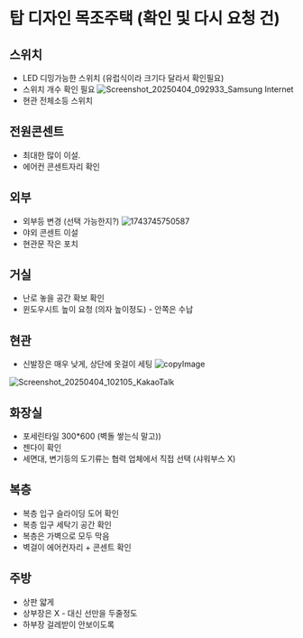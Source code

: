 # 탑 디자인 목조주택 (확인 및 다시 요청 건)

## 스위치
* LED 디밍가능한 스위치 (유럽식이라 크기다 달라서 확인필요)
* 스위치 개수 확인 필요
![Screenshot_20250404_092933_Samsung Internet](https://github.com/user-attachments/assets/f255d459-5b0f-469c-a0a1-2242334375e7)
* 현관 전체소등 스위치

## 전원콘센트
* 최대한 많이 이설.
* 에어컨 콘센트자리 확인

## 외부
* 외부등 변경 (선택 가능한지?)
![1743745750587](https://github.com/user-attachments/assets/15be8f82-d41f-4f9a-a7bf-a23402df90a3)
* 야외 콘센트 이설
* 현관문 작은 포치


## 거실
* 난로 놓을 공간 확보 확인
* 윈도우시트 높이 요청 (의자 높이정도) - 안쪽은 수납

## 현관
* 신발장은 매우 낮게, 상단에 옷걸이 세팅
![copyImage](https://github.com/user-attachments/assets/32926da7-4bcf-4c1b-a646-4cbbc05cedc0)

![Screenshot_20250404_102105_KakaoTalk](https://github.com/user-attachments/assets/5b438d6c-3cb9-4631-be2b-aebf627f2d8c)


## 화장실
* 포세린타일 300*600 (벽돌 쌓는식 말고))
* 젠다이 확인
* 세면대, 변기등의 도기류는 협력 업체에서 직접 선택 (샤워부스 X)

## 복층
* 복층 입구 슬라이딩 도어 확인
* 복층 입구 세탁기 공간 확인
* 복층은 가벽으로 모두 막음
* 벽걸이 에어컨자리 + 콘센트 확인

## 주방
* 상판 얇게
* 상부장은 X - 대신 선만을 두줄정도
* 하부장 걸레받이 안보이도록
